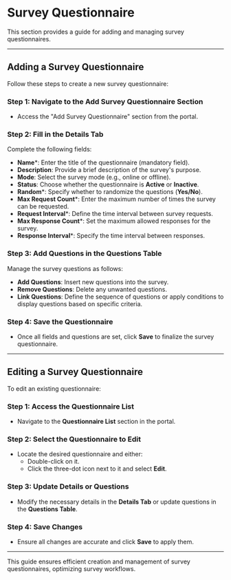 # Survey Questionnaire

This section provides a guide for adding and managing survey questionnaires.

---

## Adding a Survey Questionnaire

Follow these steps to create a new survey questionnaire:

### Step 1: Navigate to the Add Survey Questionnaire Section
- Access the "Add Survey Questionnaire" section from the portal.

### Step 2: Fill in the **Details Tab**

Complete the following fields:

- **Name***: Enter the title of the questionnaire (mandatory field).
- **Description**: Provide a brief description of the survey's purpose.
- **Mode**: Select the survey mode (e.g., online or offline).
- **Status**: Choose whether the questionnaire is **Active** or **Inactive**.
- **Random***: Specify whether to randomize the questions (**Yes/No**).
- **Max Request Count***: Enter the maximum number of times the survey can be requested.
- **Request Interval***: Define the time interval between survey requests.
- **Max Response Count***: Set the maximum allowed responses for the survey.
- **Response Interval***: Specify the time interval between responses.

### Step 3: Add Questions in the **Questions Table**

Manage the survey questions as follows:

- **Add Questions**: Insert new questions into the survey.
- **Remove Questions**: Delete any unwanted questions.
- **Link Questions**: Define the sequence of questions or apply conditions to display questions based on specific criteria.

### Step 4: Save the Questionnaire
- Once all fields and questions are set, click **Save** to finalize the survey questionnaire.

---

## Editing a Survey Questionnaire

To edit an existing questionnaire:

### Step 1: Access the Questionnaire List
- Navigate to the **Questionnaire List** section in the portal.

### Step 2: Select the Questionnaire to Edit
- Locate the desired questionnaire and either:
    - Double-click on it.
    - Click the three-dot icon next to it and select **Edit**.

### Step 3: Update Details or Questions
- Modify the necessary details in the **Details Tab** or update questions in the **Questions Table**.

### Step 4: Save Changes
- Ensure all changes are accurate and click **Save** to apply them.

---

This guide ensures efficient creation and management of survey questionnaires, optimizing survey workflows.
